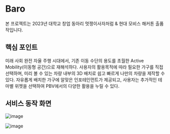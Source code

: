 # Baro

본 프로젝트는 2023년 대학교 창업 동아리 멋쟁이사자처럼 & 현대 모비스 해커톤 출품작입니다.

## 핵심 포인트
미래 사회 완전 자율 주행 시대에서, 기존 이동 수단의 용도를 초월한 Active Mobility(이동형 공간)으로 재해석하다.
사용자의 활용목적에 따라 필요한 가구를 직접 선택하며, 미리 볼 수 있는 차량 내부의 3D 배치로 쉽고 빠르게 나만의 차량을 제작할 수 있다.
자유롭게 배치한 가구에 알맞은 인포테인먼트가 제공되고, 사용자는 추가적인 테마별 위젯을 선택하여 PBV에서의 다양한 활용을 누릴 수 있다.

## 서비스 동작 화면

![image](https://github.com/msung99/Baro-be-/assets/88240193/775f38b3-41c7-431a-8a2d-401c6f0d9400)

![image](https://github.com/msung99/Baro-be-/assets/88240193/947e92d4-292b-4811-8bb8-2d62f6418d69)
